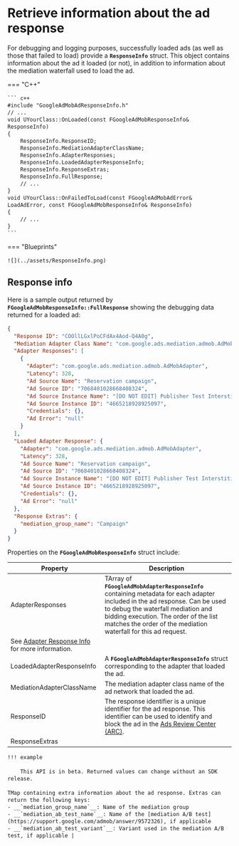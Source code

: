 # Retrieve information about the ad response

For debugging and logging purposes, successfully loaded ads (as well as those that failed to load) provide a __`ResponseInfo`__ struct. This object contains information about the ad it loaded (or not), in addition to information about the mediation waterfall used to load the ad.

=== "C++"

    ``` c++
    #include "GoogleAdMobAdResponseInfo.h"
    // ...
    void UYourClass::OnLoaded(const FGoogleAdMobResponseInfo& ResponseInfo)
    {
        ResponseInfo.ResponseID;
        ResponseInfo.MediationAdapterClassName;
        ResponseInfo.AdapterResponses;
        ResponseInfo.LoadedAdapterResponseInfo;
        ResponseInfo.ResponseExtras;
        ResponseInfo.FullResponse;
        // ...
    }
    void UYourClass::OnFailedToLoad(const FGoogleAdMobAdError& LoadAdError, const FGoogleAdMobResponseInfo& ResponseInfo)
    {
        // ...
    }
    ```

=== "Blueprints"

    ![](../assets/ResponseInfo.png)

## Response info

Here is a sample output returned by __`FGoogleAdMobResponseInfo::FullResponse`__ showing the debugging data returned for a loaded ad:

``` json
{
  "Response ID": "COOllLGxlPoCFdAx4Aod-Q4A0g",
  "Mediation Adapter Class Name": "com.google.ads.mediation.admob.AdMobAdapter",
  "Adapter Responses": [
    {
      "Adapter": "com.google.ads.mediation.admob.AdMobAdapter",
      "Latency": 328,
      "Ad Source Name": "Reservation campaign",
      "Ad Source ID": "7068401028668408324",
      "Ad Source Instance Name": "[DO NOT EDIT] Publisher Test Interstitial",
      "Ad Source Instance ID": "4665218928925097",
      "Credentials": {},
      "Ad Error": "null"
    }
  ],
  "Loaded Adapter Response": {
    "Adapter": "com.google.ads.mediation.admob.AdMobAdapter",
    "Latency": 328,
    "Ad Source Name": "Reservation campaign",
    "Ad Source ID": "7068401028668408324",
    "Ad Source Instance Name": "[DO NOT EDIT] Publisher Test Interstitial",
    "Ad Source Instance ID": "4665218928925097",
    "Credentials": {},
    "Ad Error": "null"
  },
  "Response Extras": {
    "mediation_group_name": "Campaign"
  }
}
```

Properties on the __`FGoogleAdMobResponseInfo`__ struct include:

| Property | Description |
| -------- | ----------- |
| AdapterResponses | TArray of __`FGoogleAdMobAdapterResponseInfo`__ containing metadata for each adapter included in the ad response. Can be used to debug the waterfall mediation and bidding execution. The order of the list matches the order of the mediation waterfall for this ad request.
See [Adapter Response Info]() for more information. |
| LoadedAdapterResponseInfo | A __`FGoogleAdMobAdapterResponseInfo`__ struct corresponding to the adapter that loaded the ad. |
| MediationAdapterClassName | The mediation adapter class name of the ad network that loaded the ad. |
| ResponseID | The response identifier is a unique identifier for the ad response. This identifier can be used to identify and block the ad in the [Ads Review Center (ARC)](https://support.google.com/admob/answer/3480906). |
| ResponseExtras | 
    
    !!! example 
        
        This API is in beta. Returned values can change without an SDK release.
        
    TMap containing extra information about the ad response. Extras can return the following keys: 
    - __`mediation_group_name`__: Name of the mediation group
    - __`mediation_ab_test_name`__: Name of the [mediation A/B test](https://support.google.com/admob/answer/9572326), if applicable
    - __`mediation_ab_test_variant`__: Variant used in the mediation A/B test, if applicable |
